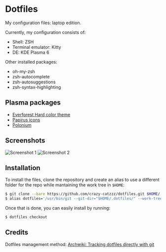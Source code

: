 # Dotfiles

My configuration files: laptop edition.

Currently, my configuration consists of:

- Shell: ZSH
- Terminal emulator: Kitty
- DE: KDE Plasma 6

Other installed packages:

- oh-my-zsh
- zsh-autocomplete
- zsh-autosuggestions
- zsh-syntax-highlighting

## Plasma packages
- [Everforest Hard color theme](https://store.kde.org/p/2207818)
- [Papirus icons](https://store.kde.org/p/1166289/)
- [Polonium](https://github.com/zeroxoneafour/polonium)

## Screenshots
![Screenshot 1](https://drive.google.com/uc?export=view&id=1On3fOfuL5k8Y7bGA9_ePvZfDuERQydjm)
![Screenshot 2](https://drive.google.com/uc?export=view&id=1kol8ZCxhKvKYZSEsA23rAsJUapOODIdl)

## Installation

To install the files, clone the repository and create an alias to use a different folder for the repo while mantaining the work tree in `$HOME`:

```sh
$ git clone --bare https://github.com/crazy-catzzz/dotfiles.git $HOME/.dotfiles
$ alias dotfiles='/usr/bin/git --git-dir="$HOME/.dotfiles/" --work-tree="$HOME"'
```

Once that is done, you can easily install by running:

```sh
$ dotfiles checkout
```

## Credits

Dotfiles management method: [Archwiki: Tracking dotfiles directly with git](https://wiki.archlinux.org/title/Dotfiles#Tracking_dotfiles_directly_with_Git)
